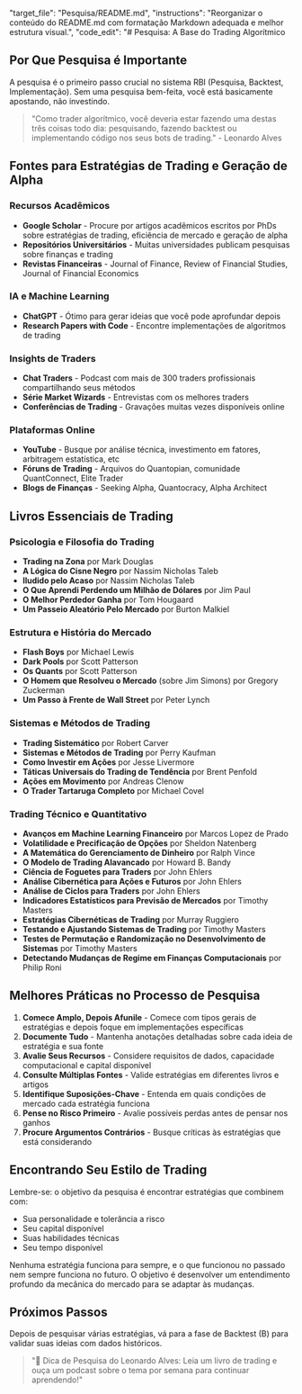 
  "target_file": "Pesquisa/README.md",
  "instructions": "Reorganizar o conteúdo do README.md com formatação Markdown adequada e melhor estrutura visual.",
  "code_edit": "# Pesquisa: A Base do Trading Algorítmico

## Por Que Pesquisa é Importante

A pesquisa é o primeiro passo crucial no sistema RBI (Pesquisa, Backtest, Implementação). Sem uma pesquisa bem-feita, você está basicamente apostando, não investindo.

> "Como trader algorítmico, você deveria estar fazendo uma destas três coisas todo dia: pesquisando, fazendo backtest ou implementando código nos seus bots de trading." - 
Leonardo Alves 

## Fontes para Estratégias de Trading e Geração de Alpha

### Recursos Acadêmicos
- **Google Scholar** - Procure por artigos acadêmicos escritos por PhDs sobre estratégias de trading, eficiência de mercado e geração de alpha
- **Repositórios Universitários** - Muitas universidades publicam pesquisas sobre finanças e trading
- **Revistas Financeiras** - Journal of Finance, Review of Financial Studies, Journal of Financial Economics

### IA e Machine Learning
- **ChatGPT** - Ótimo para gerar ideias que você pode aprofundar depois
- **Research Papers with Code** - Encontre implementações de algoritmos de trading

### Insights de Traders
- **Chat  Traders** - Podcast com mais de 300 traders profissionais compartilhando seus métodos
- **Série Market Wizards** - Entrevistas com os melhores traders
- **Conferências de Trading** - Gravações muitas vezes disponíveis online

### Plataformas Online
- **YouTube** - Busque por análise técnica, investimento em fatores, arbitragem estatística, etc
- **Fóruns de Trading** - Arquivos do Quantopian, comunidade QuantConnect, Elite Trader
- **Blogs de Finanças** - Seeking Alpha, Quantocracy, Alpha Architect

## Livros Essenciais de Trading

### Psicologia e Filosofia do Trading
- **Trading na Zona** por Mark Douglas
- **A Lógica do Cisne Negro** por Nassim Nicholas Taleb
- **Iludido pelo Acaso** por Nassim Nicholas Taleb
- **O Que Aprendi Perdendo um Milhão de Dólares** por Jim Paul
- **O Melhor Perdedor Ganha** por Tom Hougaard
- **Um Passeio Aleatório Pelo Mercado** por Burton Malkiel

### Estrutura e História do Mercado
- **Flash Boys** por Michael Lewis
- **Dark Pools** por Scott Patterson
- **Os Quants** por Scott Patterson
- **O Homem que Resolveu o Mercado** (sobre Jim Simons) por Gregory Zuckerman
- **Um Passo à Frente de Wall Street** por Peter Lynch

### Sistemas e Métodos de Trading
- **Trading Sistemático** por Robert Carver
- **Sistemas e Métodos de Trading** por Perry Kaufman
- **Como Investir em Ações** por Jesse Livermore
- **Táticas Universais do Trading de Tendência** por Brent Penfold
- **Ações em Movimento** por Andreas Clenow
- **O Trader Tartaruga Completo** por Michael Covel

### Trading Técnico e Quantitativo
- **Avanços em Machine Learning Financeiro** por Marcos Lopez de Prado
- **Volatilidade e Precificação de Opções** por Sheldon Natenberg
- **A Matemática do Gerenciamento de Dinheiro** por Ralph Vince
- **O Modelo de Trading Alavancado** por Howard B. Bandy
- **Ciência de Foguetes para Traders** por John Ehlers
- **Análise Cibernética para Ações e Futuros** por John Ehlers
- **Análise de Ciclos para Traders** por John Ehlers
- **Indicadores Estatísticos para Previsão de Mercados** por Timothy Masters
- **Estratégias Cibernéticas de Trading** por Murray Ruggiero
- **Testando e Ajustando Sistemas de Trading** por Timothy Masters
- **Testes de Permutação e Randomização no Desenvolvimento de Sistemas** por Timothy Masters
- **Detectando Mudanças de Regime em Finanças Computacionais** por Philip Roni

## Melhores Práticas no Processo de Pesquisa

1. **Comece Amplo, Depois Afunile** - Comece com tipos gerais de estratégias e depois foque em implementações específicas
2. **Documente Tudo** - Mantenha anotações detalhadas sobre cada ideia de estratégia e sua fonte
3. **Avalie Seus Recursos** - Considere requisitos de dados, capacidade computacional e capital disponível
4. **Consulte Múltiplas Fontes** - Valide estratégias em diferentes livros e artigos
5. **Identifique Suposições-Chave** - Entenda em quais condições de mercado cada estratégia funciona
6. **Pense no Risco Primeiro** - Avalie possíveis perdas antes de pensar nos ganhos
7. **Procure Argumentos Contrários** - Busque críticas às estratégias que está considerando

## Encontrando Seu Estilo de Trading

Lembre-se: o objetivo da pesquisa é encontrar estratégias que combinem com:
- Sua personalidade e tolerância a risco
- Seu capital disponível
- Suas habilidades técnicas
- Seu tempo disponível

Nenhuma estratégia funciona para sempre, e o que funcionou no passado nem sempre funciona no futuro. O objetivo é desenvolver um entendimento profundo da mecânica do mercado para se adaptar às mudanças.

## Próximos Passos

Depois de pesquisar várias estratégias, vá para a fase de Backtest (B) para validar suas ideias com dados históricos.

> "🚀 Dica de Pesquisa do Leonardo Alves: Leia um livro de trading e ouça um podcast sobre o tema por semana para continuar aprendendo!"
